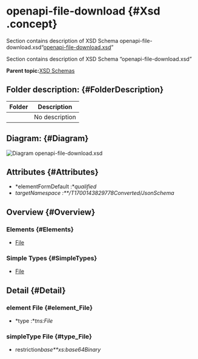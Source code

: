# openapi-file-download {#Xsd .concept}

Section contains description of XSD Schema openapi-file-download.xsd“[openapi-file-download.xsd](openapi-file-download.xsd)”

Section contains description of XSD Schema “openapi-file-download.xsd”

**Parent topic:**[XSD Schemas](../../../projects/com.odido-rfp-demo/common/xsd.md)

## Folder description: {#FolderDescription}

|Folder|Description|
|------|-----------|
| |No description|

## Diagram: {#Diagram}

![Diagram
              openapi-file-download.xsd](openapi-file-download.xsd.png)

## Attributes {#Attributes}

-   *elementFormDefault :**qualified*
-   *targetNamespace :**/T1700143829778Converted/JsonSchema*

## Overview {#Overview}

### Elements {#Elements}

-   [File](#element_File)

### Simple Types {#SimpleTypes}

-   [File](#type_File)

## Detail {#Detail}

### element File {#element_File}

-   *type :**tns:File*

### simpleType File {#type_File}

-   restriction*base**xs:base64Binary*

